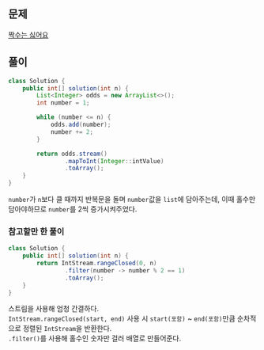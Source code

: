 ## 문제

[짝수는 싫어요](https://school.programmers.co.kr/learn/courses/30/lessons/120813)

## 풀이

```java
class Solution {
    public int[] solution(int n) {
        List<Integer> odds = new ArrayList<>();
        int number = 1;

        while (number <= n) {
            odds.add(number);
            number += 2;
        }

        return odds.stream()
                .mapToInt(Integer::intValue)
                .toArray();
    }
}
```

`number`가 `n`보다 클 때까지 반복문을 돌며 `number`값을 `list`에 담아주는데,
이때 홀수만 담아야하므로 `number`를 2씩 증가시켜주었다.

### 참고할만 한 풀이

```java
class Solution {
    public int[] solution(int n) {
        return IntStream.rangeClosed(0, n)
                .filter(number -> number % 2 == 1)
                .toArray();
    }
}
```

스트림을 사용해 엄청 간결하다. <br>
`IntStream.rangeClosed(start, end)` 사용 시 `start(포함)` ~ `end(포함)`만큼 순차적으로 정렬된 `IntStream`을 반환한다. <br>
`.filter()`를 사용해 홀수인 숫자만 걸러 배열로 만들어준다.

